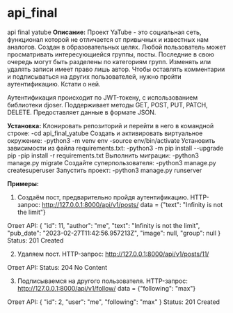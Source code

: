 # api_final
api final yatube
**Описание:**
Проект YaTube - это социальная сеть, функционал которой не отличается от привычных и известных нам аналогов. Создан в образовательных целях.
Любой пользователь может просматривать интересующиейся группы, посты. Последние в свою очередь могут быть разделены по категориям групп. Изменять или удалять записи имеет право лишь автор. Чтобы оставлять комментарии и подписываться на других пользователей, нужно пройти аутентификацию. Кстати о ней.

Аутентификация происходит по JWT-токену, с использованием библиотеки djoser. Поддерживает методы GET, POST, PUT, PATCH, DELETE. Предоставляет данные в формате JSON.

**Установка:**
Клонировать репозиторий и перейти в него в командной строке:
    -cd api_final_yatube
Cоздать и активировать виртуальное окружение:
    -python3 -m venv env
    -source env/bin/activate
Установить зависимости из файла requirements.txt:
    -python3 -m pip install --upgrade pip
    -pip install -r requirements.txt
Выполнить миграции:
    -python3 manage.py migrate
Создайте суперпользователя:
    -python3 manage.py createsuperuser
Запустить проект:
    -python3 manage.py runserver

**Примеры:**
1. Создаём пост, предварительно пройдя аутентификацию.
    HTTP-запрос: http://127.0.0.1:8000/api/v1/posts/
    data = {"text": "Infinity is not the limit"}

Ответ API:
{
    "id": 11,
    "author": "me",
    "text": "Infinity is not the limit",
    "pub_date": "2023-02-27T11:42:56.957213Z",
    "image": null,
    "group": null
}
    Status: 201 Created

2. Удаляем пост.
    HTTP-запрос: http://127.0.0.1:8000/api/v1/posts/11/

Ответ API:
    Status: 204 No Content

3. Подписываемся на другого пользователя.
    HTTP-запрос: http://127.0.0.1:8000/api/v1/follow/
    data = {"following": "max"}

Ответ API:
{
    "id": 2,
    "user": "me",
    "following": "max"
}
    Status: 201 Created

    

    


 
